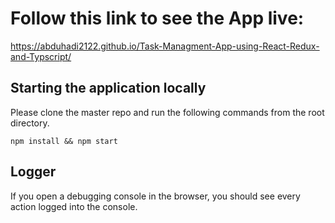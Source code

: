 # Follow this link to see the App live:

https://abduhadi2122.github.io/Task-Managment-App-using-React-Redux-and-Typscript/


## Starting the application locally 
Please clone the master repo and run the following commands from the root directory. 

`npm install && npm start`


## Logger 
If you open a debugging console in the browser, you should see every action logged into the console.
